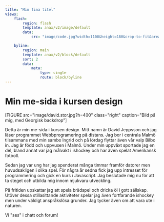 ```yaml
---
title: "Min fina titel"
views:
    flash:
        region: flash
        template: anax/v2/image/default
        data:
            src: "image/code.jpg?width=1100&height=180&crop-to-fit&area=10,10,10,5"

    byline:
        region: main
        template: anax/v2/block/default
        sort: 2
        data:
            meta:
                type: single
                route: block/byline
---
```

Min me-sida i kursen design
=========================

[FIGURE src="image/david.stor.jpg?h=400" class="right" caption="Bild på mig, med Georgisk backdrop"]

Detta är min me-sida i kursen design. Mitt namn är David Jeppsson och jag läser programmet Webbprogramering på distans. Jag bor i centrala Malmö tilsammans med min sambo Ingrid och på lördag flyttar även vår valp Bilbo in. Jag är född och uppvuxen i Malmö. Under min uppväxt sportade jag en del, bland annat var jag målvakt i ishockey och har även spelat Amerikansk fotboll.

Sedan jag var ung har jag spenderat många timmar framför datorer men huvudsakligen i olika spel. För några år sedna fick jag upp intresset för programmering och gick en kurs i Javascript. Jag beslutade mig nu för att ta steget och utbilda mig innom mjukvaru utveckling.

På fritiden upskattar jag att spela brädspel och dricka öl i gott sällskap. Utöver dessa stillasittande aktiviteter spelar jag även fortfarande ishockey men under väldigt anspråkslösa grunder. Jag tycker även om att vara ute i naturen.

Vi "ses" i chatt och forum!
